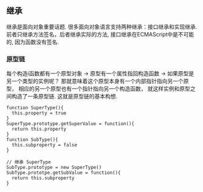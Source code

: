 ## 继承
继承是面向对象重要话题. 很多面向对象语言支持两种继承：接口继承和实现继承. 前者只继承方法签名，后者继承实际的方法, 接口继承在ECMAScript中是不可能的, 因为函数没有签名.

### 原型链
每个构造i函数都有一个原型对象 -> 原型有一个属性指回构造函数 -> 如果原型是另一个类型的实例呢？ 那就意味着这个原型本身有一个内部指针指向另一个原型， 相应的另一个原型也有一个指针指向另一个构造函数， 就这样实例和原型之间构造了一条原型链. 这就是原型链的基本构想. 

```
function SuperType(){
  this.property = true 
}
SuperType.prototype.getSuperValue = function(){
  return this.property 
}
function SubType(){
  this.subproperty = false 
}

// 继承 SuperType 
SubType.prototype = new SuperType()
SubType.prototpe.getSubValue = function(){
  return this.subproperty
}
```

